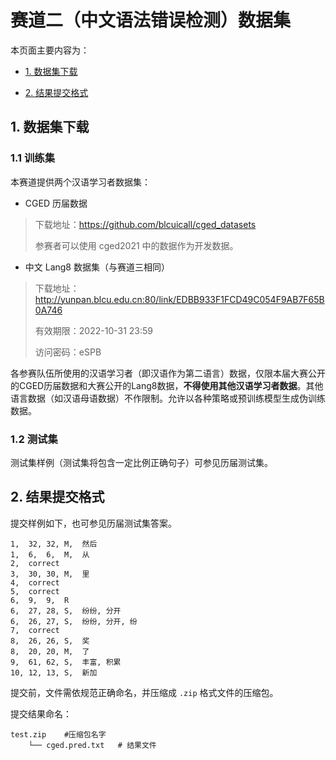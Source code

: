 # 赛道二（中文语法错误检测）数据集

本页面主要内容为：

- [1. 数据集下载](#1-数据集下载)

- [2. 结果提交格式](#2-结果提交格式)

## 1. 数据集下载

### 1.1 训练集

本赛道提供两个汉语学习者数据集：

- CGED 历届数据

> 下载地址：https://github.com/blcuicall/cged_datasets
>
> 参赛者可以使用 cged2021 中的数据作为开发数据。

- 中文 Lang8 数据集（与赛道三相同）

> 下载地址：http://yunpan.blcu.edu.cn:80/link/EDBB933F1FCD49C054F9AB7F65B0A746
>
> 有效期限：2022-10-31 23:59
>
> 访问密码：eSPB

各参赛队伍所使用的汉语学习者（即汉语作为第二语言）数据，仅限本届大赛公开的CGED历届数据和大赛公开的Lang8数据，**不得使用其他汉语学习者数据**。其他语言数据（如汉语母语数据）不作限制。允许以各种策略或预训练模型生成伪训练数据。

### 1.2 测试集

测试集样例（测试集将包含一定比例正确句子）可参见历届测试集。

## 2. 结果提交格式

提交样例如下，也可参见历届测试集答案。

```
1,	32,	32,	M,	然后
1,	6,	6,	M,	从
2,	correct
3,	30,	30,	M,	里
4,	correct
5,	correct
6,	9,	9,	R
6,	27,	28,	S,	纷纷, 分开
6,	26,	27,	S,	纷纷, 分开, 纷
7,	correct
8,	26,	26,	S,	奖
8,	20,	20,	M,	了
9,	61,	62,	S,	丰富, 积累
10,	12,	13,	S,	新加
```

提交前，文件需依规范正确命名，并压缩成 `.zip` 格式文件的压缩包。

提交结果命名：

```
test.zip	#压缩包名字
    └── cged.pred.txt	# 结果文件
```

